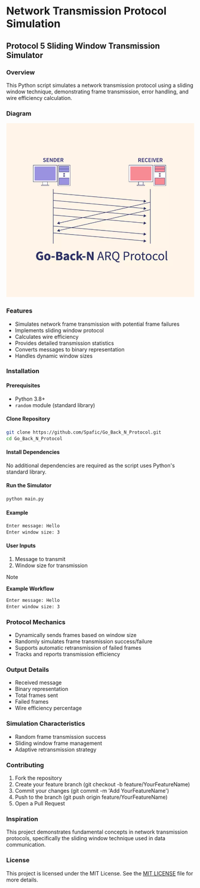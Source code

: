 # Network Transmission Protocol Simulation

## Protocol 5 Sliding Window Transmission Simulator

### Overview
This Python script simulates a network transmission protocol using a sliding window technique, demonstrating frame transmission, error handling, and wire efficiency calculation.

### Diagram

![Sliding Window Protocol](./assets/GoBackN_protocol.png)


### Features
- Simulates network frame transmission with potential frame failures
- Implements sliding window protocol
- Calculates wire efficiency
- Provides detailed transmission statistics
- Converts messages to binary representation
- Handles dynamic window sizes

### Installation

#### Prerequisites
- Python 3.8+
- `random` module (standard library)

#### Clone Repository
```sh
git clone https://github.com/Spafic/Go_Back_N_Protocol.git
cd Go_Back_N_Protocol
```

#### Install Dependencies
No additional dependencies are required as the script uses Python's standard library.

#### Run the Simulator
```sh
python main.py
```

#### Example
```sh
Enter message: Hello
Enter window size: 3
```

#### User Inputs
1. Message to transmit
2. Window size for transmission

> [!NOTE]
> **Example Workflow**
> 
> ```sh
> Enter message: Hello
> Enter window size: 3
> ```

### Protocol Mechanics
- Dynamically sends frames based on window size
- Randomly simulates frame transmission success/failure
- Supports automatic retransmission of failed frames
- Tracks and reports transmission efficiency

### Output Details
- Received message
- Binary representation
- Total frames sent
- Failed frames
- Wire efficiency percentage

### Simulation Characteristics
- Random frame transmission success
- Sliding window frame management
- Adaptive retransmission strategy

### Contributing
1. Fork the repository
2. Create your feature branch (git checkout -b feature/YourFeatureName)
3. Commit your changes (git commit -m 'Add YourFeatureName')
4. Push to the branch (git push origin feature/YourFeatureName)
5. Open a Pull Request

### Inspiration
This project demonstrates fundamental concepts in network transmission protocols, specifically the sliding window technique used in data communication.

### License
This project is licensed under the MIT License. See the [MIT LICENSE](./LICENSE) file for more details.